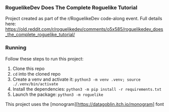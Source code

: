 ### RoguelikeDev Does The Complete Roguelike Tutorial
Project created as part of the r/RoguelikeDev code-along event.
Full details here: https://old.reddit.com/r/roguelikedev/comments/o5x585/roguelikedev_does_the_complete_roguelike_tutorial/

### Running
Follow these steps to run this project:
1. Clone this repo
2. `cd` into the cloned repo
3. Create a venv and activate it: `python3 -m venv .venv; source ./.venv/bin/activate`
4. Install the dependencies: `python3 -m pip install -r requirements.txt`
5. Launch the package: `python3 -m roguelike`


This project uses the [monogram][https://datagoblin.itch.io/monogram] font
